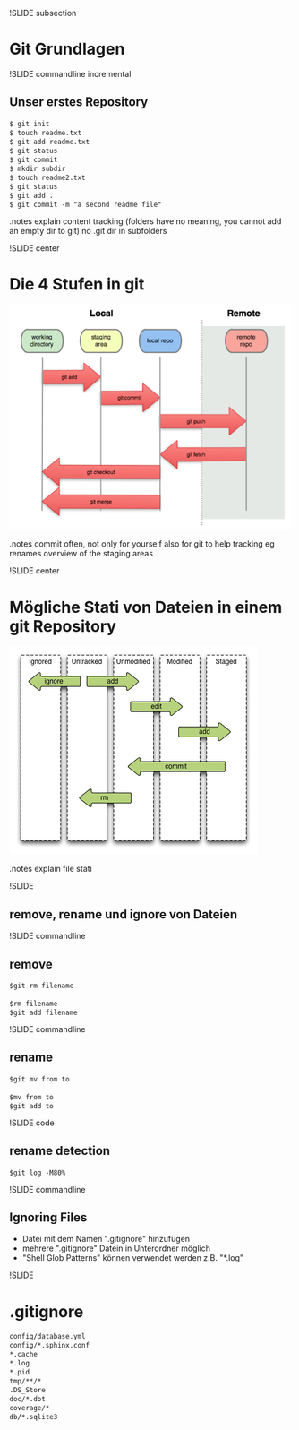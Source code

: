 !SLIDE subsection
# Git Grundlagen #

!SLIDE commandline incremental 
## Unser erstes Repository ##

    $ git init
    $ touch readme.txt
    $ git add readme.txt
    $ git status
    $ git commit 
    $ mkdir subdir 
    $ touch readme2.txt
    $ git status
    $ git add .
    $ git commit -m "a second readme file"

.notes explain content tracking (folders have no meaning, you cannot add an empty dir to git)  no .git dir in subfolders

!SLIDE center
# Die 4 Stufen in git #
![git_stages](git_stages.png)

.notes commit often, not only for yourself also for git to help tracking eg renames overview of the staging areas

!SLIDE center
# Mögliche Stati von Dateien in einem git Repository #
 
![git_file_stati](git_file_stati.png)

.notes explain file stati

!SLIDE
## remove, rename und ignore von Dateien ##

!SLIDE commandline
## remove ##
    $git rm filename
  
    $rm filename
    $git add filename


!SLIDE commandline
## rename 
    $git mv from to

    $mv from to
    $git add to

!SLIDE code
## rename detection      
    
    $git log -M80%     

!SLIDE commandline
## Ignoring Files ##

* Datei mit dem Namen ".gitignore" hinzufügen
* mehrere ".gitignore" Datein in Unterordner möglich
* "Shell Glob Patterns" können verwendet werden z.B. "*.log"

!SLIDE
# .gitignore #

    config/database.yml
    config/*.sphinx.conf
    *.cache
    *.log
    *.pid
    tmp/**/*
    .DS_Store
    doc/*.dot
    coverage/*
    db/*.sqlite3

